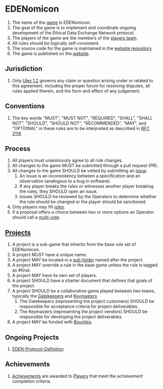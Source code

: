 # EDENomicon

1. The name of the [game](./Nomicon/) is EDENomicon.
1. The goal of the game is to implement and coordinate ongoing development of the Ethical Data Exchange Network protocol.
1. The players of the game are the members of the [players team](https://github.com/orgs/cryptotechguru/teams/players/members).
1. All rules should be logically self-consistent.
1. The source code for the game is maintained in the [website repository](https://github.com/cryptotechguru/EDENomicon).
1. The game is published on the [website](https://cryptotechguru.github.io/EDENomicon/).

## Jurisdiction

1. Only [Ulex 1.2](https://ulex.law/versions/1.2) governs any claim or question arising under or related to this agreement, including the proper forum for resolving disputes, all rules applied therein, and the form and effect of any judgement.

## Conventions

1. The key words "MUST", "MUST NOT", "REQUIRED", "SHALL", "SHALL NOT", "SHOULD", "SHOULD NOT", "RECOMMENDED", "MAY", and "OPTIONAL" in these rules are to be interpreted as described in [RFC 2119](https://www.ietf.org/rfc/rfc2119.txt).

## Process

1. All players must unanimously agree to all rule changes.
1. All changes to the game MUST be submitted through a pull request (PR).
1. All changes to the game SHOULD be vetted by submitting an [issue](https://github.com/cryptotechguru/EDENomicon/issues).
    1. An issue is an inconsistency between a specification and an observation (analogous to a bug in software).
    1. If any player breaks the rules or witnesses another player breaking the rules, they SHOULD open an issue.
    1. Issues SHOULD be reviewed by the Operators to determine whether the rule should be changed or the player should be sanctioned.
1. Only players may fill [roles](Roles/).
1. If a proposal offers a choice between two or more options an Operator should call a [multi-vote](multi-vote.md).

## [Projects](Projects/)

1. A project is a sub-game that inherits from the base rule set of EDENomicon.
1. A project MUST have a unique name.
1. A project MAY be located in a [sub-folder](Projects/) named after the project.
1. A project MAY override a rule in the base game unless the rule is tagged as #final.
1. A project MAY have its own set of players.
1. A project SHOULD have a charter document that defines that goals of the project.
1. A project SHOULD be a collaborative game played between two teams, typically the [Gatekeepers](Roles/Gatekeeper) and [Keymasters](Roles/Keymaster)
    1. The Gatekeepers (representing the project customers) SHOULD be responsible for acceptance criteria for project deliverables.
    1. The Keymasters (representing the project vendors) SHOULD be responsible for developing the project deliverables.
1. A project MAY be funded with [Bounties](Projects/Bounties).

## Ongoing Projects

1. [EDEN-Protocol-Definition](Eden-Protocol-Definition/)

## Achievements

1. [Achievements](Achievements/) are awarded to [Players](Roles/Player) that meet the achievement completion criteria.
